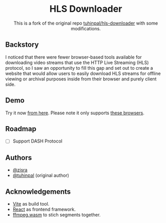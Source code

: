 <div>
  <h1 align="center">HLS Downloader</h1>
  <p align="center">This is a fork of the original repo <a href="https://github.com/tuhinpal/hls-downloader">tuhinpal/hls-downloader</a> with some modifications.</p>
</div>

## Backstory

I noticed that there were fewer browser-based tools available for downloading video streams that use the HTTP Live Streaming (HLS) protocol, so I saw an opportunity to fill this gap and set out to create a website that would allow users to easily download HLS streams for offline viewing or archival purposes inside from their browser and purely client side.

## Demo

Try it now [from here](https://hlsdownloader.thetuhin.com/). Please note it only supports [these browsers](https://caniuse.com/sharedarraybuffer).

## Roadmap

- [ ] Support DASH Protocol

## Authors

- [@zisra](https://www.github.com/zisra)
- [@tuhinpal](https://www.github.com/tuhinpal) (original author)

## Acknowledgements

- [Vite](https://vitejs.dev/) as build tool.
- [React](https://reactjs.org/) as frontend framework.
- [ffmpeg.wasm](https://github.com/ffmpegwasm/ffmpeg.wasm) to stich segments together.